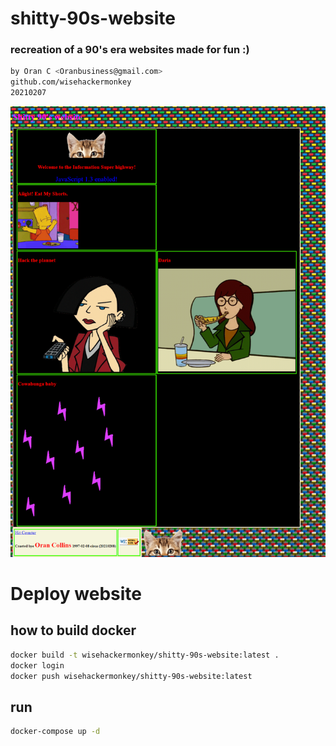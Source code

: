 # shitty-90s-website
### recreation of a 90's era websites made for fun :)
```bash
by Oran C <Oranbusiness@gmail.com>
github.com/wisehackermonkey
20210207
```

![](2021-02-08-00-45-26.png)

# Deploy website
## how to build docker
```bash
docker build -t wisehackermonkey/shitty-90s-website:latest .
docker login
docker push wisehackermonkey/shitty-90s-website:latest
```

## run
```bash
docker-compose up -d
```